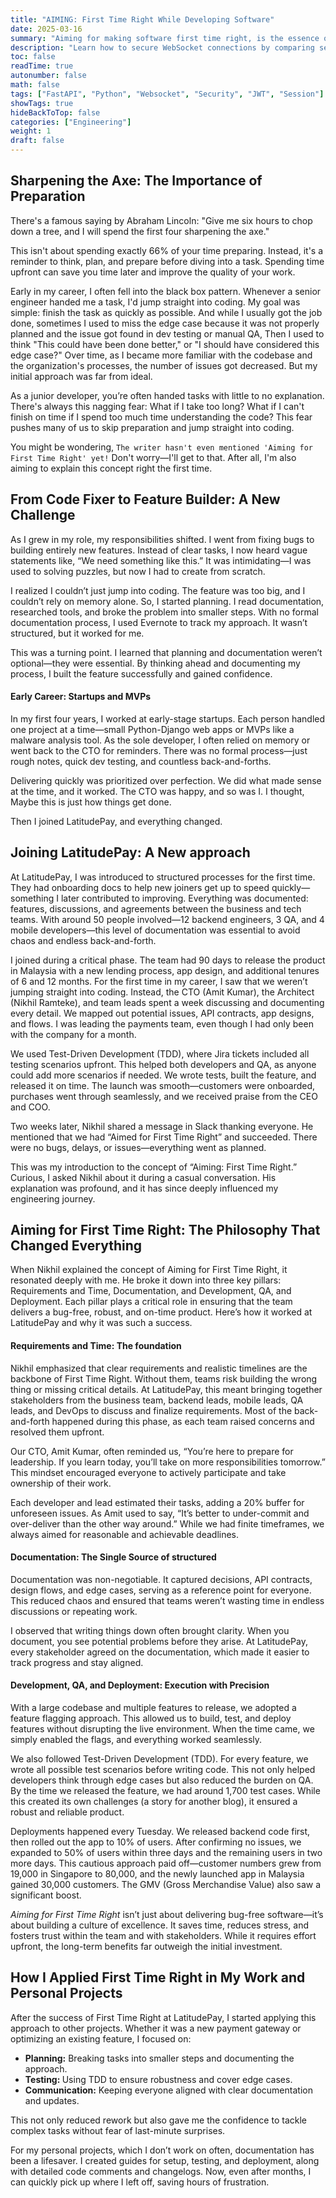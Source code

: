 ```yaml
---
title: "AIMING: First Time Right While Developing Software"
date: 2025-03-16
summary: "Aiming for making software first time right, is the essence of building a software, You try your best to think about most of the things before starting to code, which minimizes the back n forth, obvious bugs. We will deep dive more about this in this blog"
description: "Learn how to secure WebSocket connections by comparing session-based authentication and JWTs, understanding the importance of WSS over WS, and implementing additional security measures like message validation, rate limiting, and CORS policies. This blog builds on our FastAPI WebSocket implementation to ensure your real-time applications are both performant and secure."
toc: false
readTime: true
autonumber: false
math: false
tags: ["FastAPI", "Python", "Websocket", "Security", "JWT", "Session"]
showTags: true
hideBackToTop: false
categories: ["Engineering"]
weight: 1
draft: false
---
```


## Sharpening the Axe: The Importance of Preparation 


There's a famous saying by Abraham Lincoln: "Give me six hours to chop down a tree, and I will spend the first four sharpening the axe."

This isn't about spending exactly 66% of your time preparing. Instead, it's a reminder to think, plan, and prepare before diving into a task. Spending time upfront can save you time later and improve the quality of your work.

Early in my career, I often fell into the black box pattern. Whenever a senior engineer handed me a task, I'd jump straight into coding. My goal was simple: finish the task as quickly as possible. And while I usually got the job done, sometimes I used to miss the edge case because it was not properly planned and the issue got found in dev testing or manual QA, Then I used to think "This could have been done better," or "I should have considered this edge case?" Over time, as I became more familiar with the codebase and the organization's processes, the number of issues got decreased. But my initial approach was far from ideal.

As a junior developer, you’re often handed tasks with little to no explanation. There's always this nagging fear: What if I take too long? What if I can't finish on time if I spend too much time understanding the code? This fear pushes many of us to skip preparation and jump straight into coding.

You might be wondering, `The writer hasn't even mentioned 'Aiming for First Time Right' yet!` Don't worry—I'll get to that. After all, I'm also aiming to explain this concept right the first time.



## From Code Fixer to Feature Builder: A New Challenge 


As I grew in my role, my responsibilities shifted. I went from fixing bugs to building entirely new features. Instead of clear tasks, I now heard vague statements like, “We need something like this.” It was intimidating—I was used to solving puzzles, but now I had to create from scratch.

I realized I couldn’t just jump into coding. The feature was too big, and I couldn’t rely on memory alone. So, I started planning. I read documentation, researched tools, and broke the problem into smaller steps. With no formal documentation process, I used Evernote to track my approach. It wasn’t structured, but it worked for me.

This was a turning point. I learned that planning and documentation weren’t optional—they were essential. By thinking ahead and documenting my process, I built the feature successfully and gained confidence.

#### Early Career: Startups and MVPs

In my first four years, I worked at early-stage startups. Each person handled one project at a time—small Python-Django web apps or MVPs like a malware analysis tool. As the sole developer, I often relied on memory or went back to the CTO for reminders. There was no formal process—just rough notes, quick dev testing, and countless back-and-forths.

Delivering quickly was prioritized over perfection. We did what made sense at the time, and it worked. The CTO was happy, and so was I. I thought, Maybe this is just how things get done.

Then I joined LatitudePay, and everything changed.




## Joining LatitudePay: A New approach

At LatitudePay, I was introduced to structured processes for the first time. They had onboarding docs to help new joiners get up to speed quickly—something I later contributed to improving. Everything was documented: features, discussions, and agreements between the business and tech teams. With around 50 people involved—12 backend engineers, 3 QA, and 4 mobile developers—this level of documentation was essential to avoid chaos and endless back-and-forth.

I joined during a critical phase. The team had 90 days to release the product in Malaysia with a new lending process, app design, and additional tenures of 6 and 12 months. For the first time in my career, I saw that we weren’t jumping straight into coding. Instead, the CTO (Amit Kumar), the Architect (Nikhil Ramteke), and team leads spent a week discussing and documenting every detail. We mapped out potential issues, API contracts, app designs, and flows. I was leading the payments team, even though I had only been with the company for a month.

We used Test-Driven Development (TDD), where Jira tickets included all testing scenarios upfront. This helped both developers and QA, as anyone could add more scenarios if needed. We wrote tests, built the feature, and released it on time. The launch was smooth—customers were onboarded, purchases went through seamlessly, and we received praise from the CEO and COO.

Two weeks later, Nikhil shared a message in Slack thanking everyone. He mentioned that we had “Aimed for First Time Right” and succeeded. There were no bugs, delays, or issues—everything went as planned.

This was my introduction to the concept of “Aiming: First Time Right.” Curious, I asked Nikhil about it during a casual conversation. His explanation was profound, and it has since deeply influenced my engineering journey.


## Aiming for First Time Right: The Philosophy That Changed Everything

When Nikhil explained the concept of Aiming for First Time Right, it resonated deeply with me. He broke it down into three key pillars: Requirements and Time, Documentation, and Development, QA, and Deployment. Each pillar plays a critical role in ensuring that the team delivers a bug-free, robust, and on-time product. Here’s how it worked at LatitudePay and why it was such a success.



#### Requirements and Time: The foundation

Nikhil emphasized that clear requirements and realistic timelines are the backbone of First Time Right. Without them, teams risk building the wrong thing or missing critical details. At LatitudePay, this meant bringing together stakeholders from the business team, backend leads, mobile leads, QA leads, and DevOps to discuss and finalize requirements. Most of the back-and-forth happened during this phase, as each team raised concerns and resolved them upfront.

Our CTO, Amit Kumar, often reminded us, “You’re here to prepare for leadership. If you learn today, you’ll take on more responsibilities tomorrow.” This mindset encouraged everyone to actively participate and take ownership of their work.

Each developer and lead estimated their tasks, adding a 20% buffer for unforeseen issues. As Amit used to say, “It’s better to under-commit and over-deliver than the other way around.” While we had finite timeframes, we always aimed for reasonable and achievable deadlines.



#### Documentation: The Single Source of structured


Documentation was non-negotiable. It captured decisions, API contracts, design flows, and edge cases, serving as a reference point for everyone. This reduced chaos and ensured that teams weren’t wasting time in endless discussions or repeating work.

I observed that writing things down often brought clarity. When you document, you see potential problems before they arise. At LatitudePay, every stakeholder agreed on the documentation, which made it easier to track progress and stay aligned.


#### Development, QA, and Deployment: Execution with Precision



With a large codebase and multiple features to release, we adopted a feature flagging approach. This allowed us to build, test, and deploy features without disrupting the live environment. When the time came, we simply enabled the flags, and everything worked seamlessly.

We also followed Test-Driven Development (TDD). For every feature, we wrote all possible test scenarios before writing code. This not only helped developers think through edge cases but also reduced the burden on QA. By the time we released the feature, we had around 1,700 test cases. While this created its own challenges (a story for another blog), it ensured a robust and reliable product.

Deployments happened every Tuesday. We released backend code first, then rolled out the app to 10% of users. After confirming no issues, we expanded to 50% of users within three days and the remaining users in two more days. This cautious approach paid off—customer numbers grew from 19,000 in Singapore to 80,000, and the newly launched app in Malaysia gained 30,000 customers. The GMV (Gross Merchandise Value) also saw a significant boost.




_Aiming for First Time Right_ isn’t just about delivering bug-free software—it’s about building a culture of excellence. It saves time, reduces stress, and fosters trust within the team and with stakeholders. While it requires effort upfront, the long-term benefits far outweigh the initial investment.





## How I Applied First Time Right in My Work and Personal Projects

After the success of First Time Right at LatitudePay, I started applying this approach to other projects. Whether it was a new payment gateway or optimizing an existing feature, I focused on:

- <b class="span_highlight">Planning:</b> Breaking tasks into smaller steps and documenting the approach.
- <b class="span_highlight">Testing: </b> Using TDD to ensure robustness and cover edge cases.
- <b class="span_highlight">Communication:</b> Keeping everyone aligned with clear documentation and updates.

This not only reduced rework but also gave me the confidence to tackle complex tasks without fear of last-minute surprises.

For my personal projects, which I don’t work on often, documentation has been a lifesaver. I created guides for setup, testing, and deployment, along with detailed code comments and changelogs. Now, even after months, I can quickly pick up where I left off, saving hours of frustration.
